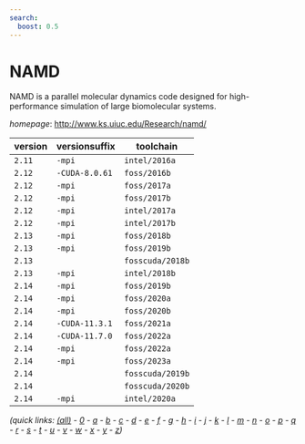```yaml
---
search:
  boost: 0.5
---
```

# NAMD

NAMD is a parallel molecular dynamics code designed for high-performance simulation of  large biomolecular systems.

*homepage*: <http://www.ks.uiuc.edu/Research/namd/>

version | versionsuffix | toolchain
--------|---------------|----------
``2.11`` | ``-mpi`` | ``intel/2016a``
``2.12`` | ``-CUDA-8.0.61`` | ``foss/2016b``
``2.12`` | ``-mpi`` | ``foss/2017a``
``2.12`` | ``-mpi`` | ``foss/2017b``
``2.12`` | ``-mpi`` | ``intel/2017a``
``2.12`` | ``-mpi`` | ``intel/2017b``
``2.13`` | ``-mpi`` | ``foss/2018b``
``2.13`` | ``-mpi`` | ``foss/2019b``
``2.13`` |  | ``fosscuda/2018b``
``2.13`` | ``-mpi`` | ``intel/2018b``
``2.14`` | ``-mpi`` | ``foss/2019b``
``2.14`` | ``-mpi`` | ``foss/2020a``
``2.14`` | ``-mpi`` | ``foss/2020b``
``2.14`` | ``-CUDA-11.3.1`` | ``foss/2021a``
``2.14`` | ``-CUDA-11.7.0`` | ``foss/2022a``
``2.14`` | ``-mpi`` | ``foss/2022a``
``2.14`` | ``-mpi`` | ``foss/2023a``
``2.14`` |  | ``fosscuda/2019b``
``2.14`` |  | ``fosscuda/2020b``
``2.14`` | ``-mpi`` | ``intel/2020a``


*(quick links: [(all)](../index.md) - [0](../0/index.md) - [a](../a/index.md) - [b](../b/index.md) - [c](../c/index.md) - [d](../d/index.md) - [e](../e/index.md) - [f](../f/index.md) - [g](../g/index.md) - [h](../h/index.md) - [i](../i/index.md) - [j](../j/index.md) - [k](../k/index.md) - [l](../l/index.md) - [m](../m/index.md) - [n](../n/index.md) - [o](../o/index.md) - [p](../p/index.md) - [q](../q/index.md) - [r](../r/index.md) - [s](../s/index.md) - [t](../t/index.md) - [u](../u/index.md) - [v](../v/index.md) - [w](../w/index.md) - [x](../x/index.md) - [y](../y/index.md) - [z](../z/index.md))*

